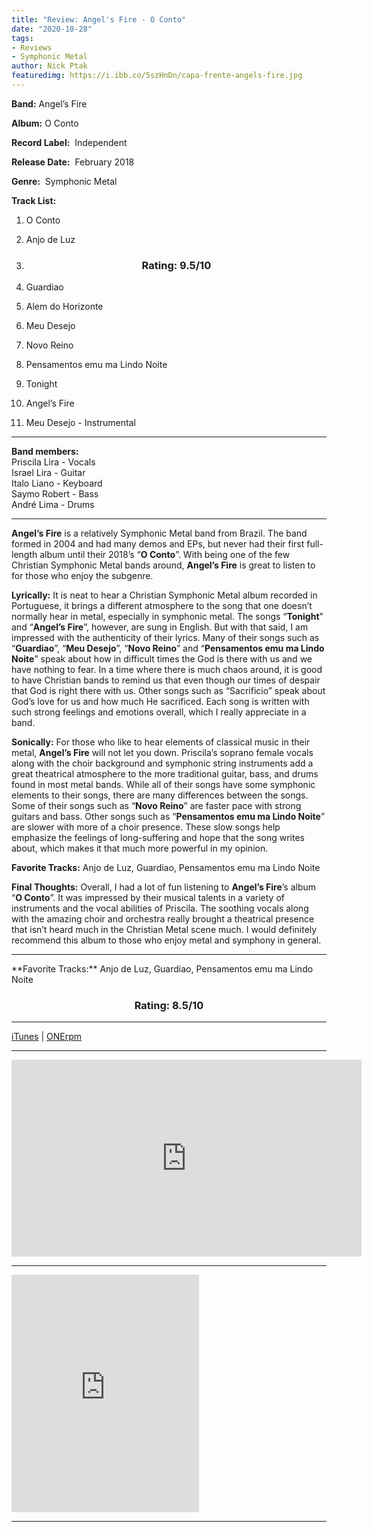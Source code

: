 ```yaml
---
title: "Review: Angel's Fire - O Conto"
date: "2020-10-28"
tags:
- Reviews
- Symphonic Metal
author: Nick Ptak
featuredimg: https://i.ibb.co/5szHnDn/capa-frente-angels-fire.jpg
---
```


**Band:** Angel’s Fire

**Album:** O Conto

**Record Label:**  Independent

**Release Date:**  February 2018

**Genre:**  Symphonic Metal

**Track List:** 
1. O Conto
2. Anjo de Luz 
3. <h3 style="text-align:center;">Rating: 9.5/10</h3>

4. Guardiao   
5. Alem do Horizonte 
6. Meu Desejo  
7. Novo Reino   
8. Pensamentos emu ma Lindo Noite 
9. Tonight 
10. Angel’s Fire
11. Meu Desejo - Instrumental
<hr>

**Band members:**  
Priscila Lira - Vocals  
Israel Lira - Guitar  
Italo Liano - Keyboard  
Saymo Robert - Bass  
André Lima - Drums


<hr>

**Angel’s Fire** is a relatively Symphonic Metal band from Brazil. The band formed in 2004 and had many demos and EPs, but never had their first full-length album until their 2018’s “**O Conto**”. With being one of the few Christian Symphonic Metal bands around, **Angel’s Fire** is great to listen to for those who enjoy the subgenre.

**Lyrically:** It is neat to hear a Christian Symphonic Metal album recorded in Portuguese, it brings a different atmosphere to the song that one doesn’t normally hear in metal, especially in symphonic metal. The songs “**Tonight**” and “**Angel’s Fire**”, however, are sung in English. But with that said, I am impressed with the authenticity of their lyrics. Many of their songs such as “**Guardiao**”, “**Meu Desejo**”, “**Novo Reino**” and “**Pensamentos emu ma Lindo Noite**” speak about how in difficult times the God is there with us and we have nothing to fear. In a time where there is much chaos around, it is good to have Christian bands to remind us that even though our times of despair that God is right there with us. Other songs such as “Sacrificio” speak about God’s love for us and how much He sacrificed. Each song is written with such strong feelings and emotions overall, which I really appreciate in a band.

**Sonically:** For those who like to hear elements of classical music in their metal, **Angel’s Fire** will not let you down. Priscila’s soprano female vocals along with the choir background and symphonic string instruments add a great theatrical atmosphere to the more traditional guitar, bass, and drums found in most metal bands. While all of their songs have some symphonic elements to their songs, there are many differences between the songs. Some of their songs such as “**Novo Reino**” are faster pace with strong guitars and bass. Other songs such as “**Pensamentos emu ma Lindo Noite**” are slower with more of a choir presence. These slow songs help emphasize the feelings of long-suffering and hope that the song writes about, which makes it that much more powerful in my opinion.

**Favorite Tracks:** Anjo de Luz, Guardiao, Pensamentos emu ma Lindo Noite

**Final Thoughts:** Overall, I had a lot of fun listening to **Angel’s Fire**’s album “**O Conto**”. It was impressed by their musical talents in a variety of instruments and the vocal abilities of Priscila. The soothing vocals along with the amazing choir and orchestra really brought a theatrical presence that isn’t heard much in the Christian Metal scene much. I would definitely recommend this album to those who enjoy metal and symphony in general.

<hr>
**Favorite Tracks:** Anjo de Luz, Guardiao, Pensamentos emu ma Lindo Noite

<h3 style="text-align: center">Rating: 8.5/10</h3>

<hr>

[iTunes](https://music.apple.com/ca/album/o-conto/1348813326) | [ONErpm ](https://www.onerpm.com/disco/album&album_number=1729111158)

* * *

<div class="video-container"><iframe src="https://www.youtube.com/embed/https://www.youtube.com/playlist?list=PLiotQ-kAsVcbQ2WDOot_ZYbS7_M6PT1_B" width="560" height="315" frameborder="0"></iframe></div>

* * *

<iframe src="https://open.spotify.com/embed/album/5Y4drDLJwl50TmkhgxRc7i" width="300" height="380" frameborder="0" allowtransparency="true" allow="encrypted-media"></iframe>

* * *
